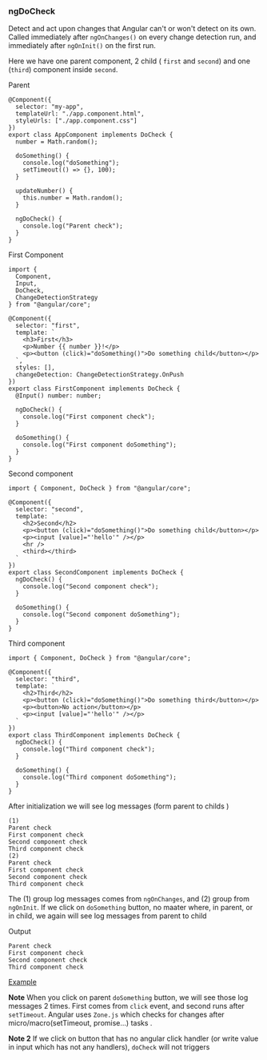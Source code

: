 ### ngDoCheck
Detect and act upon changes that Angular can't or won't detect on its own. Called immediately after `ngOnChanges()` on every change detection run,
and immediately after `ngOnInit()` on the first run.

Here we have one parent component, 2 child ( `first` and `second`) and one (`third`) component inside `second`.

Parent
```
@Component({
  selector: "my-app",
  templateUrl: "./app.component.html",
  styleUrls: ["./app.component.css"]
})
export class AppComponent implements DoCheck {
  number = Math.random();

  doSomething() {
    console.log("doSomething");
    setTimeout(() => {}, 100);
  }

  updateNumber() {
    this.number = Math.random();
  }

  ngDoCheck() {
    console.log("Parent check");
  }
}
```

First Component
```
import {
  Component,
  Input,
  DoCheck,
  ChangeDetectionStrategy
} from "@angular/core";

@Component({
  selector: "first",
  template: `
    <h3>First</h3>
    <p>Number {{ number }}!</p>
    <p><button (click)="doSomething()">Do something child</button></p>
  `,
  styles: [],
  changeDetection: ChangeDetectionStrategy.OnPush
})
export class FirstComponent implements DoCheck {
  @Input() number: number;

  ngDoCheck() {
    console.log("First component check");
  }

  doSomething() {
    console.log("First component doSomething");
  }
}

```

Second component
```
import { Component, DoCheck } from "@angular/core";

@Component({
  selector: "second",
  template: `
    <h2>Second</h2>
    <p><button (click)="doSomething()">Do something child</button></p>
    <p><input [value]="'hello'" /></p>
    <hr />
    <third></third>
  `
})
export class SecondComponent implements DoCheck {
  ngDoCheck() {
    console.log("Second component check");
  }

  doSomething() {
    console.log("Second component doSomething");
  }
}

```

Third component
```
import { Component, DoCheck } from "@angular/core";

@Component({
  selector: "third",
  template: `
    <h2>Third</h2>
    <p><button (click)="doSomething()">Do something third</button></p>
    <p><button>No action</button></p>
    <p><input [value]="'hello'" /></p>
  `
})
export class ThirdComponent implements DoCheck {
  ngDoCheck() {
    console.log("Third component check");
  }

  doSomething() {
    console.log("Third component doSomething");
  }
}

```

After initialization we will see log messages (form parent to childs )
```
(1)
Parent check
First component check
Second component check
Third component check
(2)
Parent check
First component check
Second component check
Third component check
```

The (1) group log messages comes from `ngOnChanges`, and (2) group from `ngOnInit`.
If we click on `doSomething` button, no maater where, in parent, or in child, we again will see log messages from parent to child

Output
```
Parent check
First component check
Second component check
Third component check
```
[Example](https://stackblitz.com/edit/a-angular-test?file=src/app/app.component.html)

**Note** When you click on parent `doSomething` button, we will see those log messages 2 times. First comes from `click` event, and second runs after `setTimeout`. 
Angular uses `Zone.js` which checks for changes after micro/macro(setTimeout, promise...) tasks .

**Note 2** If we click on button that has no angular click handler (or write value in input which has not any handlers), `doCheck` will not triggers



